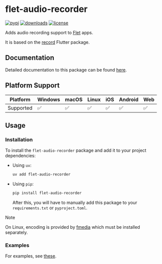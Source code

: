 # flet-audio-recorder

[![pypi](https://img.shields.io/pypi/v/flet-audio-recorder.svg)](https://pypi.python.org/pypi/flet-audio-recorder)
[![downloads](https://static.pepy.tech/badge/flet-audio-recorder/month)](https://pepy.tech/project/flet-audio-recorder)
[![license](https://img.shields.io/badge/License-Apache_2.0-green.svg)](https://github.com/flet-dev/flet/blob/main/sdk/python/packages/flet-audio-recorder/LICENSE)

Adds audio recording support to [Flet](https://flet.dev) apps.

It is based on the [record](https://pub.dev/packages/record) Flutter package.

## Documentation

Detailed documentation to this package can be found [here](https://docs.flet.dev/audio-recorder/).

## Platform Support

| Platform | Windows | macOS | Linux | iOS | Android | Web |
|----------|---------|-------|-------|-----|---------|-----|
| Supported|    ✅    |   ✅   |   ✅   |  ✅  |    ✅    |  ✅  |

## Usage

### Installation

To install the `flet-audio-recorder` package and add it to your project dependencies:

- Using `uv`:
    ```bash
    uv add flet-audio-recorder
    ```

- Using `pip`:
    ```bash
    pip install flet-audio-recorder
    ```
    After this, you will have to manually add this package to your `requirements.txt` or `pyproject.toml`.


> [!NOTE]
> On Linux, encoding is provided by [fmedia](https://stsaz.github.io/fmedia/) which must be installed separately.

### Examples

For examples, see [these](https://github.com/flet-dev/flet/tree/main/sdk/python/examples/controls/audio_recorder).
